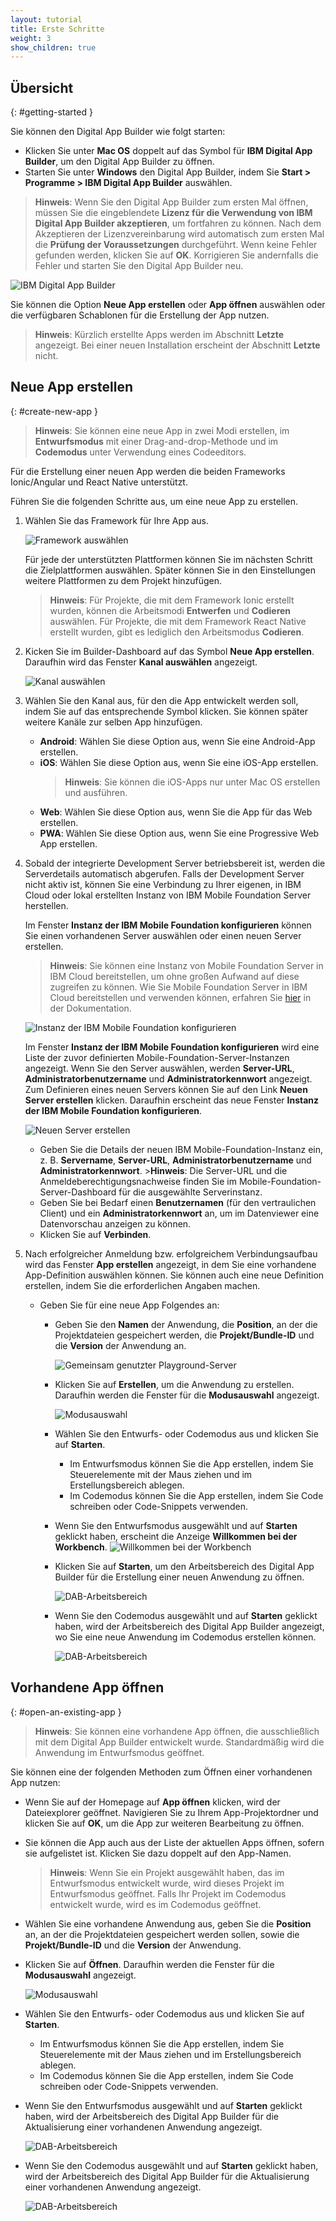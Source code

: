 ```yaml
---
layout: tutorial
title: Erste Schritte
weight: 3
show_children: true
---
```

<!-- NLS_CHARSET=UTF-8 -->
## Übersicht
{: #getting-started }

Sie können den Digital App Builder wie folgt starten:

* Klicken Sie unter **Mac OS** doppelt auf das Symbol für **IBM Digital App Builder**, um den Digital App Builder zu öffnen.
* Starten Sie unter **Windows** den Digital App Builder, indem Sie **Start > Programme > IBM Digital App Builder** auswählen.

>**Hinweis**: Wenn Sie den Digital App Builder zum ersten Mal öffnen, müssen Sie die eingeblendete **Lizenz für die Verwendung von IBM Digital App Builder akzeptieren**, um fortfahren zu können. Nach dem Akzeptieren der Lizenzvereinbarung wird automatisch zum ersten Mal die **Prüfung der Voraussetzungen** durchgeführt. Wenn keine Fehler gefunden werden, klicken Sie auf **OK**. Korrigieren Sie andernfalls die Fehler und starten Sie den Digital App Builder neu.

![IBM Digital App Builder](dab-home-screen.png)

Sie können die Option **Neue App erstellen** oder **App öffnen** auswählen oder die verfügbaren Schablonen für die Erstellung der App nutzen. 
> **Hinweis**: Kürzlich erstellte Apps werden im Abschnitt **Letzte** angezeigt. Bei einer neuen Installation erscheint der Abschnitt **Letzte** nicht.

## Neue App erstellen
{: #create-new-app }

>**Hinweis**: Sie können eine neue App in zwei Modi erstellen, im **Entwurfsmodus** mit einer Drag-and-drop-Methode und im **Codemodus** unter Verwendung eines Codeeditors. 

Für die Erstellung einer neuen App werden die beiden Frameworks Ionic/Angular und React Native unterstützt.

Führen Sie die folgenden Schritte aus, um eine neue App zu erstellen.

1. Wählen Sie das Framework für Ihre App aus.

   ![Framework auswählen](dab-choose-framework.png)

   Für jede der unterstützten Plattformen können Sie im nächsten Schritt die Zielplattformen auswählen. Später können Sie in den Einstellungen weitere Plattformen zu dem Projekt hinzufügen.

   >**Hinweis**: Für Projekte, die mit dem Framework Ionic erstellt wurden, können die Arbeitsmodi **Entwerfen** und **Codieren** auswählen. Für Projekte, die mit dem Framework React Native erstellt wurden, gibt es lediglich den Arbeitsmodus **Codieren**.

2. Kicken Sie im Builder-Dashboard auf das Symbol **Neue App erstellen**. Daraufhin wird das Fenster **Kanal auswählen** angezeigt.

    ![Kanal auswählen](dab-select-channel.png)

3. Wählen Sie den Kanal aus, für den die App entwickelt werden soll, indem Sie auf das entsprechende Symbol klicken. Sie können später weitere Kanäle zur selben App hinzufügen.

    * **Android**: Wählen Sie diese Option aus, wenn Sie eine Android-App erstellen.
    * **iOS**: Wählen Sie diese Option aus, wenn Sie eine iOS-App erstellen.
        >**Hinweis**: Sie können die iOS-Apps nur unter Mac OS erstellen und ausführen.
    * **Web**: Wählen Sie diese Option aus, wenn Sie die App für das Web erstellen.
    * **PWA**: Wählen Sie diese Option aus, wenn Sie eine Progressive Web App erstellen.

4. Sobald der integrierte Development Server betriebsbereit ist, werden die Serverdetails automatisch abgerufen. Falls der Development Server nicht aktiv ist, können Sie eine Verbindung zu Ihrer eigenen, in IBM Cloud oder lokal erstellten Instanz von IBM Mobile Foundation Server herstellen.

    Im Fenster **Instanz der IBM Mobile Foundation konfigurieren** können Sie einen vorhandenen Server auswählen oder einen neuen Server erstellen.

    >**Hinweis**: Sie können eine Instanz von Mobile Foundation Server in IBM Cloud bereitstellen, um ohne großen Aufwand auf diese zugreifen zu können. Wie Sie Mobile Foundation Server in IBM Cloud bereitstellen und verwenden können, erfahren Sie [hier](https://cloud.ibm.com/docs/services/mobilefoundation?topic=mobilefoundation-getting-started) in der Dokumentation.

    ![Instanz der IBM Mobile Foundation konfigurieren](dab-config-ibm-cloud-instance.png)

    Im Fenster **Instanz der IBM Mobile Foundation konfigurieren** wird eine Liste der zuvor definierten Mobile-Foundation-Server-Instanzen angezeigt. Wenn Sie den Server auswählen, werden **Server-URL**, **Administratorbenutzername** und **Administratorkennwort** angezeigt. Zum Definieren eines neuen Servers können Sie auf den Link **Neuen Server erstellen** klicken. Daraufhin erscheint das neue Fenster **Instanz der IBM Mobile Foundation konfigurieren**.

    ![Neuen Server erstellen](dab-custom-professional-server.png)

    * Geben Sie die Details der neuen IBM Mobile-Foundation-Instanz ein, z. B. **Servername**, **Server-URL**, **Administratorbenutzername** und **Administratorkennwort**.
            >**Hinweis**: Die Server-URL und die Anmeldeberechtigungsnachweise finden Sie im Mobile-Foundation-Server-Dashboard für die ausgewählte Serverinstanz.
    * Geben Sie bei Bedarf einen **Benutzernamen** (für den vertraulichen Client) und ein **Administratorkennwort** an, um im Datenviewer eine Datenvorschau anzeigen zu können.
    * Klicken Sie auf **Verbinden**.

5. Nach erfolgreicher Anmeldung bzw. erfolgreichem Verbindungsaufbau wird das Fenster **App erstellen** angezeigt, in dem Sie eine vorhandene App-Definition auswählen können. Sie können auch eine neue Definition erstellen, indem Sie die erforderlichen Angaben machen.
    * Geben Sie für eine neue App Folgendes an:
        * Geben Sie den **Namen** der Anwendung, die **Position**, an der die Projektdateien gespeichert werden, die **Projekt/Bundle-ID** und die **Version** der Anwendung an.

            ![Gemeinsam genutzter Playground-Server](dab-create-app.png)

        * Klicken Sie auf **Erstellen**, um die Anwendung zu erstellen. Daraufhin werden die Fenster für die **Modusauswahl** angezeigt.

            ![Modusauswahl](dab-select-mode.png)

        * Wählen Sie den Entwurfs- oder Codemodus aus und klicken Sie auf **Starten**.
            * Im Entwurfsmodus können Sie die App erstellen, indem Sie Steuerelemente mit der Maus ziehen und im Erstellungsbereich ablegen.
            * Im Codemodus können Sie die App erstellen, indem Sie Code schreiben oder Code-Snippets verwenden.
        * Wenn Sie den Entwurfsmodus ausgewählt und auf **Starten** geklickt haben, erscheint die Anzeige **Willkommen bei der Workbench**.
            ![Willkommen bei der Workbench](dab-welcome.png)
        * Klicken Sie auf **Starten**, um den Arbeitsbereich des Digital App Builder für die Erstellung einer neuen Anwendung zu öffnen.

            ![DAB-Arbeitsbereich](dab-workbench.png)

        * Wenn Sie den Codemodus ausgewählt und auf **Starten** geklickt haben, wird der Arbeitsbereich des Digital App Builder angezeigt, wo Sie eine neue Anwendung im Codemodus erstellen können.

            ![DAB-Arbeitsbereich](dab-create-code-mode.png)

## Vorhandene App öffnen
{: #open-an-existing-app }

>**Hinweis**: Sie können eine vorhandene App öffnen, die ausschließlich mit dem Digital App Builder entwickelt wurde. Standardmäßig wird die Anwendung im Entwurfsmodus geöffnet.

Sie können eine der folgenden Methoden zum Öffnen einer vorhandenen App nutzen:

* Wenn Sie auf der Homepage auf **App öffnen** klicken, wird der Dateiexplorer geöffnet. Navigieren Sie zu Ihrem App-Projektordner und klicken Sie auf **OK**, um die App zur weiteren Bearbeitung zu öffnen.
* Sie können die App auch aus der Liste der aktuellen Apps öffnen, sofern sie aufgelistet ist. Klicken Sie dazu doppelt auf den App-Namen.

    > **Hinweis**: Wenn Sie ein Projekt ausgewählt haben, das im Entwurfsmodus entwickelt wurde, wird dieses Projekt im Entwurfsmodus geöffnet. Falls Ihr Projekt im Codemodus entwickelt wurde, wird es im Codemodus geöffnet.

* Wählen Sie eine vorhandene Anwendung aus, geben Sie die **Position** an, an der die Projektdateien gespeichert werden sollen, sowie die **Projekt/Bundle-ID** und die **Version** der Anwendung.
* Klicken Sie auf **Öffnen**. Daraufhin werden die Fenster für die **Modusauswahl** angezeigt.

    ![Modusauswahl](dab-select-mode.png)

* Wählen Sie den Entwurfs- oder Codemodus aus und klicken Sie auf **Starten**.
    * Im Entwurfsmodus können Sie die App erstellen, indem Sie Steuerelemente mit der Maus ziehen und im Erstellungsbereich ablegen.
    * Im Codemodus können Sie die App erstellen, indem Sie Code schreiben oder Code-Snippets verwenden.
* Wenn Sie den Entwurfsmodus ausgewählt und auf **Starten** geklickt haben, wird der Arbeitsbereich des Digital App Builder für die Aktualisierung einer vorhandenen Anwendung angezeigt.

    ![DAB-Arbeitsbereich](dab-workbench.png)

* Wenn Sie den Codemodus ausgewählt und auf **Starten** geklickt haben, wird der Arbeitsbereich des Digital App Builder für die Aktualisierung einer vorhandenen Anwendung angezeigt.

    ![DAB-Arbeitsbereich](dab-create-code-mode.png)
